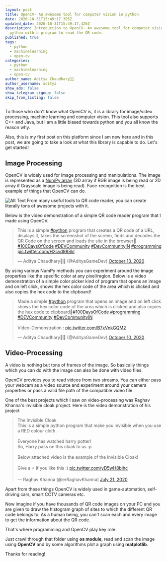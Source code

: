 ```yaml
---
layout: post
title: OpenCV- An awesome tool for computer vision in python
date: 2020-10-31T15:49:17.395Z
updated_date: 2020-10-31T15:49:17.426Z
description: Introduction to OpenCV- An awesome tool for computer vision in
  python with a program to read the QR code.
published: true
tags:
  - python
  - machinelearning
  - open-cv
categories:
  - python
  - machinelearning
  - open-cv
author_name: Aditya Chaudhary👨‍💻
author_username: aditya
show_ads: false
show_telegram_signup: false
skip_from_listing: false
---
```

To those who don't know what OpenCV is, it is a library for image/video processing, machine learning and computer vision. This tool also supports C++ and Java, but I am a little biased towards python and you all know the reason why.

Also, this is my first post on this platform since I am new here and in this post, we are going to take a look at what this library is capable to do. Let's get started!

## Image Processing

OpenCV is widely used for image processing and manipulations. The image is represented as a [NumPy array](https://pythonprogramming.org/data-science-i-all-things-you-need-to-know-about-numpy/) (3D array if RGB image is being read or 2D array if Grayscale image is being read). Face-recognition is the best example of things that OpenCV can do.

![Alt Text](https://dev-to-uploads.s3.amazonaws.com/i/03pycgdxr5f71w5zf2f5.png)
From many useful tools to QR code reader, you can create literally tons of awesome projects with it.

Below is the video demonstration of a simple QR code reader program that I made using OpenCV.

<blockquote class="twitter-tweet"><p lang="en" dir="ltr">This is a simple <a href="https://twitter.com/hashtag/python?src=hash&amp;ref_src=twsrc%5Etfw">#python</a> program that creates a QR code of a URL, displays it, takes the screenshot of the screen, finds and decodes the QR Code on the screen and loads the site in the browser🤩<a href="https://twitter.com/hashtag/100DaysOfCode?src=hash&amp;ref_src=twsrc%5Etfw">#100DaysOfCode</a> <a href="https://twitter.com/hashtag/DEVCommunity?src=hash&amp;ref_src=twsrc%5Etfw">#DEVCommunity</a> <a href="https://twitter.com/hashtag/DevCommunityIN?src=hash&amp;ref_src=twsrc%5Etfw">#DevCommunityIN</a> <a href="https://twitter.com/hashtag/programming?src=hash&amp;ref_src=twsrc%5Etfw">#programming</a> <a href="https://t.co/H2cvd98Skl">pic.twitter.com/H2cvd98Skl</a></p>&mdash; Aditya Chaudhary👨‍💻 (@AdityaGameDev) <a href="https://twitter.com/AdityaGameDev/status/1315893570616717312?ref_src=twsrc%5Etfw">October 13, 2020</a></blockquote>
<script async src="https://platform.twitter.com/widgets.js" charset="utf-8"></script>

By using various NumPy methods you can experiment around the image properties like the specific color at any pixel/region. Below is a video demonstration of a simple color picker kind of program that opens an image and on left click, shows the hex color code of the area which is clicked and also copies the hex code to the clipboard!

<blockquote class="twitter-tweet"><p lang="en" dir="ltr">Made a simple <a href="https://twitter.com/hashtag/python?src=hash&amp;ref_src=twsrc%5Etfw">#python</a> program that opens an image and on left click shows the hex color code of the area which is clicked and also copies the hex code to clipboard🙂<a href="https://twitter.com/hashtag/100DaysOfCode?src=hash&amp;ref_src=twsrc%5Etfw">#100DaysOfCode</a> <a href="https://twitter.com/hashtag/programming?src=hash&amp;ref_src=twsrc%5Etfw">#programming</a> <a href="https://twitter.com/hashtag/DEVCommunity?src=hash&amp;ref_src=twsrc%5Etfw">#DEVCommunity</a> <a href="https://twitter.com/hashtag/DevCommunityIN?src=hash&amp;ref_src=twsrc%5Etfw">#DevCommunityIN</a> <br><br>Video-Demonstration : <a href="https://t.co/B7xVnkGQM2">pic.twitter.com/B7xVnkGQM2</a></p>&mdash; Aditya Chaudhary👨‍💻 (@AdityaGameDev) <a href="https://twitter.com/AdityaGameDev/status/1314804125721194496?ref_src=twsrc%5Etfw">October 10, 2020</a></blockquote> <script async src="https://platform.twitter.com/widgets.js" charset="utf-8"></script>

## Video-Processing

A video is nothing but tons of frames of the image. So basically things which you can do with the image can also be done with video files.

OpenCV provides you to read videos from two streams. You can either pass your webcam as a video source and experiment around your camera properties or pass a valid file path of the compatible video file.

One of the best projects which I saw on video-processing was Raghav Khanna's invisible cloak project.
Here is the video demonstration of his project

<blockquote class="twitter-tweet"><p lang="en" dir="ltr">The Invisible Cloak<br>This is a simple python program that make you invisible when you use a RED colour cloth. <br><br>Everyone has watched harry potter! <br>So, Harry pass on this cloak to us :p<br><br>Below attached video is the example of the Invisible Cloak! <br><br>Give a ⭐ if you like this :) <a href="https://t.co/yD5wH8bihc">pic.twitter.com/yD5wH8bihc</a></p>&mdash; Raghav Khanna (@erRaghavKhanna) <a href="https://twitter.com/erRaghavKhanna/status/1285504929700777985?ref_src=twsrc%5Etfw">July 21, 2020</a></blockquote>
<script async src="https://platform.twitter.com/widgets.js" charset="utf-8"></script>

Apart from these things OpenCV is widely used in game-automation, self-driving cars, smart CCTV cameras etc.

Now imagine if you have thousands of QR code images on your PC and you are given to draw the histogram graph of sites to which the different QR code belongs to. As a human being, you can't scan each and every image to get the information about the QR code.

That's where programming and OpenCV play key role.

Just crawl through that folder using **os module**, read and scan the image using **OpenCV** and by some algorithms plot a graph using **matplotlib**.

Thanks for reading!